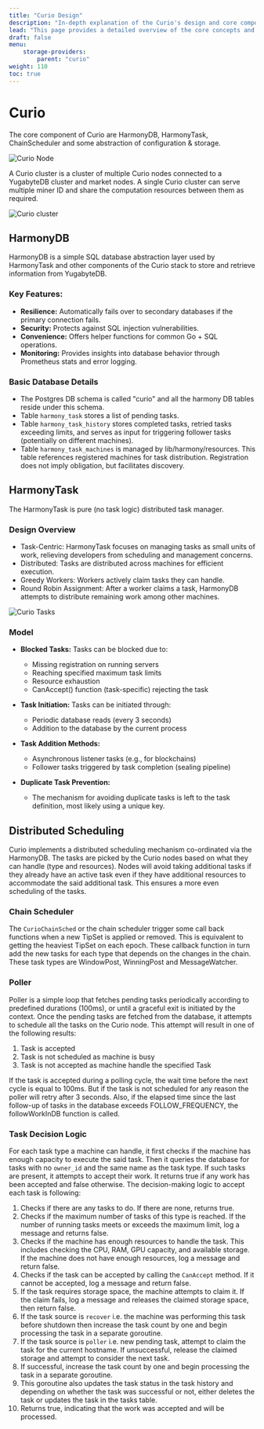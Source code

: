 ```yaml
---
title: "Curio Design"
description: "In-depth explanation of the Curio's design and core components"
lead: "This page provides a detailed overview of the core concepts and components that make up Curio, including HarmonyDB, HarmonyTask, and more."
draft: false
menu:
    storage-providers:
        parent: "curio"
weight: 110
toc: true
---
```


# Curio
The core component of Curio are HarmonyDB, HarmonyTask, ChainScheduler and some abstraction of configuration & storage.

![Curio Node](curio-node.png)

A Curio cluster is a cluster of multiple Curio nodes connected to a YugabyteDB cluster and market nodes.
A single Curio cluster can serve multiple miner ID and share the computation resources between them as required.

![Curio cluster](curio-cluster.png)

## HarmonyDB
HarmonyDB is a simple SQL database abstraction layer used by HarmonyTask and other components of the Curio stack to store and retrieve information from YugabyteDB.

### Key Features:
- **Resilience:** Automatically fails over to secondary databases if the primary connection fails.
- **Security:** Protects against SQL injection vulnerabilities.
- **Convenience:** Offers helper functions for common Go + SQL operations.
- **Monitoring:** Provides insights into database behavior through Prometheus stats and error logging.

### Basic Database Details
- The Postgres DB schema is called "curio" and all the harmony DB tables reside under this schema.
- Table `harmony_task` stores a list of pending tasks.
- Table `harmony_task_history` stores completed tasks, retried tasks exceeding limits, and serves as input for triggering follower tasks (potentially on different machines).
- Table `harmony_task_machines` is managed by lib/harmony/resources. This table references registered machines for task distribution. Registration does not imply obligation, but facilitates discovery.

## HarmonyTask

The HarmonyTask is pure (no task logic) distributed task manager.

### Design Overview

- Task-Centric: HarmonyTask focuses on managing tasks as small units of work, relieving developers from scheduling and management concerns.
- Distributed: Tasks are distributed across machines for efficient execution.
- Greedy Workers: Workers actively claim tasks they can handle.
- Round Robin Assignment: After a worker claims a task, HarmonyDB attempts to distribute remaining work among other machines.

![Curio Tasks](curio-tasks.png)

### Model

- **Blocked Tasks:** Tasks can be blocked due to:
    - Missing registration on running servers
    - Reaching specified maximum task limits
    - Resource exhaustion
    - CanAccept() function (task-specific) rejecting the task

- **Task Initiation:** Tasks can be initiated through:
    - Periodic database reads (every 3 seconds)
    - Addition to the database by the current process

- **Task Addition Methods:**
    - Asynchronous listener tasks (e.g., for blockchains)
    - Follower tasks triggered by task completion (sealing pipeline)

- **Duplicate Task Prevention:**
    - The mechanism for avoiding duplicate tasks is left to the task definition, most likely using a unique key.

## Distributed Scheduling
Curio implements a distributed scheduling mechanism co-ordinated via the HarmonyDB. The tasks are picked by the Curio nodes based on what they can handle (type and resources).
Nodes will avoid taking additional tasks if they already have an active task even if they have additional resources to accommodate the said additional task.
This ensures a more even scheduling of the tasks.

### Chain Scheduler
The `CurioChainSched` or the chain scheduler trigger some call back functions when a new TipSet is applied or removed. This is equivalent to getting the heaviest TipSet on each epoch.
These callback function in turn add the new tasks for each type that depends on the changes in the chain. These task types are WindowPost, WinningPost and MessageWatcher.

### Poller
Poller is a simple loop that fetches pending tasks periodically according to predefined durations (100ms), or until a graceful exit is initiated by the context.
Once the pending tasks are fetched from the database, it attempts to schedule all the tasks on the Curio node. This attempt will result in one of the following results:
1. Task is accepted
2. Task is not scheduled as machine is busy
3. Task is not accepted as machine handle the specified Task

If the task is accepted during a polling cycle, the wait time before the next cycle is equal to 100ms. But if the task is not scheduled for any reason the poller will retry after 3 seconds.
Also, if the elapsed time since the last follow-up of tasks in the database exceeds FOLLOW_FREQUENCY, the followWorkInDB function is called.

### Task Decision Logic
For each task type a machine can handle, it first checks if the machine has enough capacity to execute the said task.
Then it queries the database for tasks with no `owner_id` and the same name as the task type. If such tasks are present, it attempts to accept their work.
It returns true if any work has been accepted and false otherwise. The decision-making logic to accept each task is following:

1. Checks if there are any tasks to do. If there are none, returns true.
2. Checks if the maximum number of tasks of this type is reached. If the number of running tasks meets or exceeds the maximum limit, log a message and returns false.
3. Checks if the machine has enough resources to handle the task. This includes checking the CPU, RAM, GPU capacity, and available storage. If the machine does not have enough resources, log a message and return false.
4. Checks if the task can be accepted by calling the `CanAccept` method. If it cannot be accepted, log a message and return false.
5. If the task requires storage space, the machine attempts to claim it. If the claim fails, log a message and releases the claimed storage space, then return false.
6. If the task source is `recover` i.e. the machine was performing this task before shutdown then increase the task count by one and begin processing the task in a separate goroutine.
7. If the task source is `poller` i.e. new pending task, attempt to claim the task for the current hostname. If unsuccessful, release the claimed storage and attempt to consider the next task.
8. If successful, increase the task count by one and begin processing the task in a separate goroutine.
9. This goroutine also updates the task status in the task history and depending on whether the task was successful or not, either deletes the task or updates the task in the tasks table.
10. Returns true, indicating that the work was accepted and will be processed.


